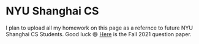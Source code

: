 # NYU Shanghai CS
I plan to upload all my homework on this page as a refernce to future NYU Shanghai CS Students. Good luck :smile:
[Here](https://drive.google.com/file/d/1m7WdP-srxPc0eztDCWay_emLyyoac03Y/view?usp=sharing) is the Fall 2021 question paper.
